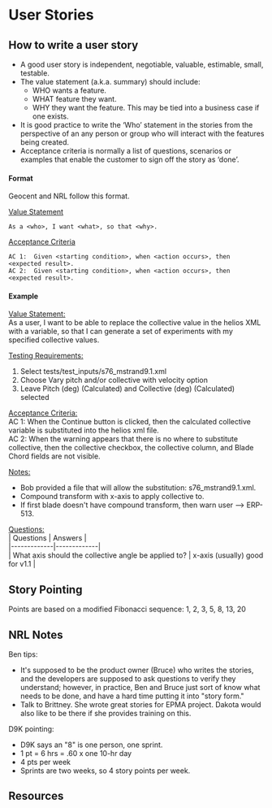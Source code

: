 # User Stories

## How to write a user story
* A good user story is independent, negotiable, valuable, estimable, small, testable.
* The value statement (a.k.a. summary) should include:
  * WHO wants a feature.
  * WHAT feature they want.
  * WHY they want the feature. This may be tied into a business case if one exists.
* It is good practice to write the ‘Who’ statement in the stories from the perspective of an any person or group who will interact with the features being created. 
* Acceptance criteria is normally a list of questions, scenarios or examples that enable the customer to sign off the story as ‘done’.

#### Format
Geocent and NRL follow this format.

<u>Value Statement</u>  
```
As a <who>, I want <what>, so that <why>.
```

<u>Acceptance Criteria</u>  
```
AC 1:  Given <starting condition>, when <action occurs>, then <expected result>.  
AC 2:  Given <starting condition>, when <action occurs>, then <expected result>.
```

#### Example

<u>Value Statement:</u>  
 As a user, I want to be able to replace the collective value in the helios XML with a variable, so that I can generate a set of experiments with my specified collective values.


<u>Testing Requirements:</u>  
1. Select tests/test_inputs/s76_mstrand9.1.xml
1. Choose Vary pitch and/or collective with velocity option
1. Leave Pitch (deg) (Calculated) and Collective (deg) (Calculated) selected

<u>Acceptance Criteria:</u>  
AC 1:  When the Continue button is clicked, then the calculated collective variable is substituted into the helios xml file.  
AC 2: When the warning appears that there is no where to substitute collective, then the collective checkbox, the collective column, and Blade Chord fields are not visible.

<u>Notes:</u>  
* Bob provided a file that will allow the substitution: s76_mstrand9.1.xml.
* Compound transform with x-axis to apply collective to.
* If first blade doesn't have compound transform, then warn user --> ERP-513.

<u>Questions:</u>  
| Questions   | Answers     |  
|-------------|-------------|  
|  What axis should the collective angle be applied to?	| x-axis (usually) good for v1.1   |

## Story Pointing
Points are based on a modified Fibonacci sequence: 1, 2, 3, 5, 8, 13, 20

## NRL Notes

Ben tips:  
* It's supposed to be the product owner (Bruce) who writes the stories, and the developers are supposed to ask questions to verify they understand; however, in practice, Ben and Bruce just sort of know what needs to be done, and have a hard time putting it into "story form."  
* Talk to Brittney. She wrote great stories for EPMA project. Dakota would also like to be there if she provides training on this.

D9K pointing:
* D9K says an "8" is one person, one sprint.
* 1 pt = 6 hrs = .60 x one 10-hr day  
* 4 pts per week
* Sprints are two weeks, so 4 story points per week.

## Resources
